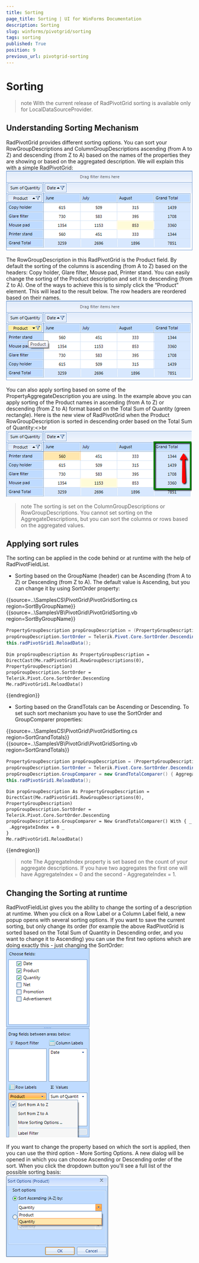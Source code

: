 ```yaml
---
title: Sorting
page_title: Sorting | UI for WinForms Documentation
description: Sorting
slug: winforms/pivotgrid/sorting
tags: sorting
published: True
position: 9
previous_url: pivotgrid-sorting
---
```


# Sorting



>note With the current release of RadPivotGrid sorting is available only for LocalDataSourceProvider.
>


## Understanding Sorting Mechanism

RadPivotGrid provides different sorting options. You can sort your RowGroupDescriptions and ColumnGroupDescriptions ascending (from A to Z) and descending (from Z to A) based on the names of the properties they are showing or based on the aggregated description. We will explain this with a simple RadPivotGrid:<br>![pivotgrid-sorting 001](images/pivotgrid-sorting001.png)

The RowGroupDescription in this RadPivotGrid is the Product field. By default the sorting of the columns is ascending (from A to Z) based on the headers: Copy holder, Glare filter, Mouse pad, Printer stand. You can easily change the sorting of the Product description and set it to descending (from Z to A). One of the ways to achieve this is to simply click the “Product” element. This will lead to the result below. The row headers are reordered based on their names.<br>![pivotgrid-sorting 002](images/pivotgrid-sorting002.png)

You can also apply sorting based on some of the PropertyAggregateDescription you are using. In the example above you can apply sorting of the Product names in ascending (from A to Z) or descending (from Z to A) format based on the Total Sum of Quantity (green rectangle). Here is the new view of RadPivotGrid when the Product RowGroupDescription is sorted in descending order based on the Total Sum of Quantity:<>br![pivotgrid-sorting 003](images/pivotgrid-sorting003.png)

>note The sorting is set on the ColumnGroupDescriptions or RowGroupDescriptions. You cannot set sorting on the AggregateDescriptions, but you can sort the columns or rows based on the aggregated values.
>

## Applying sort rules

The sorting can be applied in the code behind or at runtime with the help of RadPivotFieldList.

* Sorting based on the GroupName (header) can be Ascending (from A to Z) or Descending (from Z to A). The default value is Ascending, but you can change it by using SortOrder property:

{{source=..\SamplesCS\PivotGrid\PivotGridSorting.cs region=SortByGroupName}} 
{{source=..\SamplesVB\PivotGrid\PivotGridSorting.vb region=SortByGroupName}} 

````C#
PropertyGroupDescription propGroupDescription = (PropertyGroupDescription)this.radPivotGrid1.RowGroupDescriptions[0];
propGroupDescription.SortOrder = Telerik.Pivot.Core.SortOrder.Descending;
this.radPivotGrid1.ReloadData();

````
````VB.NET
Dim propGroupDescription As PropertyGroupDescription = DirectCast(Me.radPivotGrid1.RowGroupDescriptions(0), PropertyGroupDescription)
propGroupDescription.SortOrder = Telerik.Pivot.Core.SortOrder.Descending
Me.radPivotGrid1.ReloadData()

````

{{endregion}}

* Sorting based on the GrandTotals can be Ascending or Descending. To set such sort mechanism you have to use the SortOrder and GroupComparer properties:

{{source=..\SamplesCS\PivotGrid\PivotGridSorting.cs region=SortGrandTotals}} 
{{source=..\SamplesVB\PivotGrid\PivotGridSorting.vb region=SortGrandTotals}} 

````C#
PropertyGroupDescription propGroupDescription = (PropertyGroupDescription)this.radPivotGrid1.RowGroupDescriptions[0];
propGroupDescription.SortOrder = Telerik.Pivot.Core.SortOrder.Descending;
propGroupDescription.GroupComparer = new GrandTotalComparer() { AggregateIndex = 0 };
this.radPivotGrid1.ReloadData();

````
````VB.NET
Dim propGroupDescription As PropertyGroupDescription = DirectCast(Me.radPivotGrid1.RowGroupDescriptions(0), PropertyGroupDescription)
propGroupDescription.SortOrder = Telerik.Pivot.Core.SortOrder.Descending
propGroupDescription.GroupComparer = New GrandTotalComparer() With { _
 .AggregateIndex = 0 _
}
Me.radPivotGrid1.ReloadData()

````

{{endregion}}

>note The AggregateIndex property is set based on the count of your aggregate descriptions. If you have two aggregates the first one will have AggregateIndex = 0 and the second - AggregateIndex = 1.
>

## Changing the Sorting at runtime

RadPivotFieldList gives you the ability to change the sorting of a description at runtime. When you click on a Row Label or a Column Label field, a new popup opens with several sorting options. If you want to save the current sorting, but only change its order (for example the above RadPivotGrid is sorted based on the Total Sum of Quantity in Descending order, and you want to change it to Ascending) you can use the first two options which are doing exactly this - just changing the SortOrder: <br>![pivotgrid-sorting 004](images/pivotgrid-sorting004.png)

If you want to change the property based on which the sort is applied, then you can use the third option - More Sorting Options. A new dialog will be opened in which you can choose Ascending or Descending order of the sort. When you click the dropdown button you'll see a full list of the possible sorting basis: <br>![pivotgrid-sorting 005](images/pivotgrid-sorting005.png)
